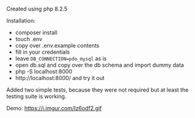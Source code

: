 Created using php 8.2.5

Installation:
* composer install
* touch .env
* copy over .env.example contents
* fill in your credentials
* leave `DB_CONNECTION=pdo_mysql` as is
* open db.sql and copy over the db schema and import dummy data
* php -S localhost:8000
* http://localhost:8000/ and try it out


Added two simple tests, because they were not required but at least the testing suite is working.



Demo: https://i.imgur.com/Iz6odf2.gif
